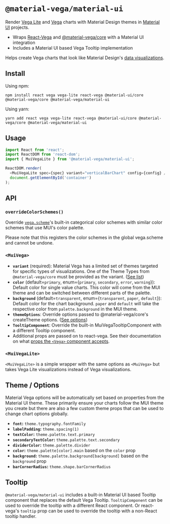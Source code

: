 # `@material-vega/material-ui`

Render [Vega Lite](https://vega.github.io/vega-lite/) and [Vega](https://vega.github.io/vega/) charts with Material Design themes in [Material UI](https://material-ui.com/) projects.

- Wraps [React-Vega](https://www.npmjs.com/package/react-vega) and [@material-vega/core](https://github.com/redwerks/material-vega/tree/master/packages/core) with a Material UI integration
- Includes a Material UI based Vega Tooltip implementation

Helps create Vega charts that look like Material Design's [data visualizations](https://material.io/design/communication/data-visualization.html#principles).

## Install

Using npm:

```shell
npm install react vega vega-lite react-vega @material-ui/core @material-vega/core @material-vega/material-ui
```

Using yarn:

```shell
yarn add react vega vega-lite react-vega @material-ui/core @material-vega/core @material-vega/material-ui
```

## Usage

```js
import React from 'react';
import ReactDOM from 'react-dom';
import { MuiVegaLite } from '@material-vega/material-ui';

ReactDOM.render(
  <MuiVegaLite spec={spec} variant="verticalBarChart" config={config} />,
  document.getElementById('container')
);
```

## API

### `overrideColorSchemes()`

Override [`vega.scheme`](https://vega.github.io/vega/docs/schemes/)'s built-in categorical color schemes with similar color schemes that use MUI's color palette.

Please note that this registers the color schemes in the global vega.scheme and cannot be undone.

### `<MuiVega>`

- **`variant`** (required): Material Vega has a limited set of themes targeted for specific types of visualizations. One of the Theme Types from `@material-vega/core` must be provided as the variant. ([See list](https://github.com/redwerks/material-vega/tree/master/packages/core#theme-type))
- **`color`** (default=`primary`, enum={`primary`, `secondary`, `error`, `warning`}): Default color for single value charts. This color will come from the MUI theme and can be switched between different parts of the palette.
- **`background`** (default=`transparent`, enum={`transparent`, `paper`, `default`}): Default color for the chart background. `paper` and `default` will take the respective color from `palette.background` in the MUI theme.
- **`themeOptions`**: Override options passed to @material-vega/core's createTheme options. ([See options](https://github.com/redwerks/material-vega/tree/master/packages/core#options))
- **`TooltipComponent`**: Override the built-in MuiVegaTooltipComponent with a different Tooltip component.
- Additional props are passed on to react-vega. See their documentation on what [props the `<Vega>` component accepts](https://www.npmjs.com/package/react-vega#api).

### `<MuiVegaLite>`

`<MuiVegaLite>` is a simple wrapper with the same options as `<MuiVega>` but takes Vega Lite visualizations instead of Vega visualizations.

## Theme / Options

Material Vega options will be automatically set based on properties from the Material UI theme. These primarily ensure your charts follow the MUI theme you create but there are also a few custom theme props that can be used to change chart options globally.

- **`font`:** `theme.typography.fontFamily`
- **`labelPadding`:** `theme.spacing(1)`
- **`textColor`:** `theme.palette.text.primary`
- **`secondaryTextColor`:** `theme.palette.text.secondary`
- **`dividerColor`:** `theme.palette.divider`
- **`color`:** `theme.palette[color].main` based on the `color` prop
- **`background`:** `theme.palette.background[background]` based on the `background` prop
- **`barCornerRadius`:** `theme.shape.barCornerRadius`

## Tooltip

`@material-vega/material-ui` includes a built-in Material UI based Tooltip component that replaces the default Vega Tooltip. `TooltipComponent` can be used to override the tooltip with a different React component. Or react-vega's `tooltip` prop can be used to override the tooltip with a non-React tooltip handler.
